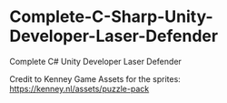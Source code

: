 # Complete-C-Sharp-Unity-Developer-Laser-Defender
Complete C# Unity Developer Laser Defender

Credit to Kenney Game Assets for the sprites:
https://kenney.nl/assets/puzzle-pack
